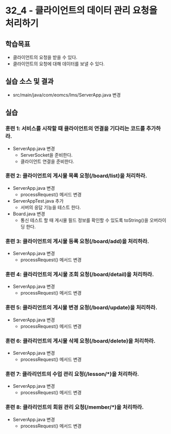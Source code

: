 # 32_4 - 클라이언트의 데이터 관리 요청을 처리하기 

## 학습목표

- 클라이언트의 요청을 받을 수 있다.
- 클라이언트의 요청에 대해 데이터를 보낼 수 있다.

## 실습 소스 및 결과

- src/main/java/com/eomcs/lms/ServerApp.java 변경

## 실습  

### 훈련 1: 서비스를 시작할 때 클라이언트의 연결을 기다리는 코드를 추가하라.

- ServerApp.java 변경
  - ServerSocket을 준비한다.
  - 클라이언트 연결을 준비한다.
  
### 훈련 2: 클라이언트의 게시물 목록 요청(/board/list)을 처리하라.

- ServerApp.java 변경
  - processRequest() 메서드 변경
- ServerAppTest.java 추가
  - 서버의 응답 기능을 테스트 한다.
- Board.java 변경
  - 통신 테스트 할 때 게시물 필드 정보를 확인할 수 있도록 toString()을 오버라이딩 한다.

### 훈련 3: 클라이언트의 게시물 등록 요청(/board/add)을 처리하라.

- ServerApp.java 변경
  - processRequest() 메서드 변경

### 훈련 4: 클라리언트의 게시물 조회 요청(/board/detail)을 처리하라.

- ServerApp.java 변경
  - processRequest() 메서드 변경
  
### 훈련 5: 클라리언트의 게시물 변경 요청(/board/update)을 처리하라.

- ServerApp.java 변경
  - processRequest() 메서드 변경  
  
### 훈련 6: 클라리언트의 게시물 삭제 요청(/board/delete)을 처리하라.

- ServerApp.java 변경
  - processRequest() 메서드 변경  

### 훈련 7: 클라리언트의 수업 관리 요청(/lesson/*)을 처리하라.

- ServerApp.java 변경
  - processRequest() 메서드 변경  
  
### 훈련 8: 클라리언트의 회원 관리 요청(/member/*)을 처리하라.

- ServerApp.java 변경
  - processRequest() 메서드 변경  